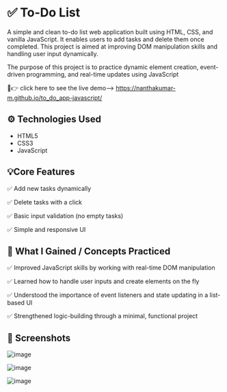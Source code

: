 # ✅ To-Do List

A simple and clean to-do list web application built using HTML, CSS, and vanilla JavaScript. It enables users to add tasks and delete them once completed. This project is aimed at improving DOM manipulation skills and handling user input dynamically.

The purpose of this project is to practice dynamic element creation, event-driven programming, and real-time updates using JavaScript

🔗👉 click here to see the live demo--> https://nanthakumar-m.github.io/to_do_app-javascript/

## ⚙️ Technologies Used

- HTML5
- CSS3
- JavaScript
  
## 💡Core Features

✅ Add new tasks dynamically

✅ Delete tasks with a click

✅ Basic input validation (no empty tasks)

✅ Simple and responsive UI

 ## 🎯 What I Gained  / Concepts Practiced

✅ Improved JavaScript skills by working with real-time DOM manipulation

✅ Learned how to handle user inputs and create elements on the fly

✅ Understood the importance of event listeners and state updating in a list-based UI

✅ Strengthened logic-building through a minimal, functional project  

## 📸 Screenshots

![image](https://github.com/user-attachments/assets/78f1f62b-ed6c-422d-a65c-9e6bb7718223)

![image](https://github.com/user-attachments/assets/79856310-9738-4c7e-9d8a-5a95754a0b0c)

![image](https://github.com/user-attachments/assets/47995dac-f15e-4e8a-a357-907d2bdd9c68)

